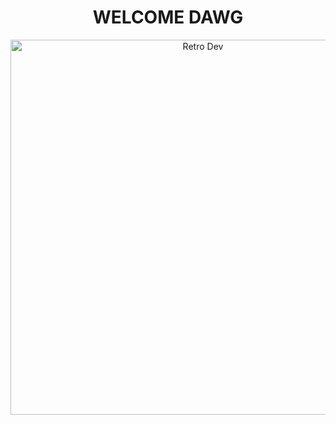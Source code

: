 <h1 align="center">WELCOME DAWG</h1>

<p align="center">
  <img src="https://media1.tenor.com/m/2cjqHbErb1gAAAAd/orange-cat-hunchback.gif" width="600" alt="Retro Dev" />
</p>